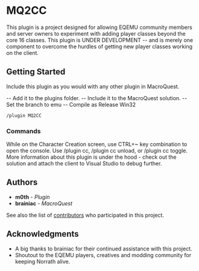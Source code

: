 # MQ2CC

This plugin is a project designed for allowing EQEMU community members and server owners to experiment with adding player classes beyond the core 16 classes.
This plugin is UNDER DEVELOPMENT -- and is merely one component to overcome the hurdles of getting new player classes working on the client.

## Getting Started

Include this plugin as you would with any other plugin in MacroQuest.

-- Add it to the plugins folder.
-- Include it to the MacroQuest solution.
-- Set the branch to emu
-- Compile as Release Win32

```txt
/plugin MQ2CC
```

### Commands

While on the Character Creation screen, use CTRL+~ key combination to open the console.
Use /plugin cc, /plugin cc unload, or /plugin cc toggle.
More information about this plugin is under the hood - check out the solution and attach the client to Visual Studio to debug further.

## Authors

* **m0th** - *Plugin*
* **brainiac** - *MacroQuest*

See also the list of [contributors](https://github.com/your/project/contributors) who participated in this project.

## Acknowledgments

* A big thanks to brainiac for their continued assistance with this project.
* Shoutout to the EQEMU players, creatives and modding community for keeping Norrath alive.
